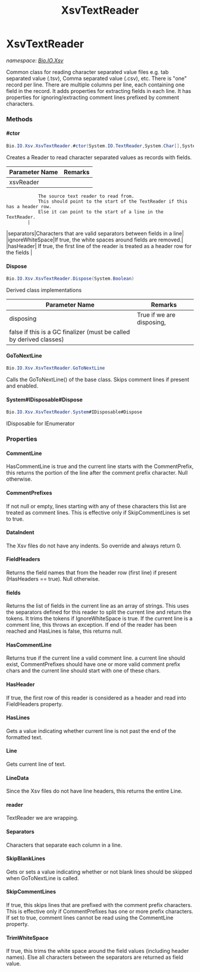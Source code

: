 ﻿---
title: XsvTextReader
---

# XsvTextReader
_namespace: [Bio.IO.Xsv](N-Bio.IO.Xsv.html)_

Common class for reading character separated value files
 e.g. tab separated value (.tsv), Comma separated value (.csv), etc.
 There is "one" record per line. There are multiple columns per line,
 each containing one field in the record.
 It adds properties for extracting fields in each line.
 It has properties for ignoring/extracting comment lines prefixed by comment characters.

### Methods

#### #ctor
```csharp
Bio.IO.Xsv.XsvTextReader.#ctor(System.IO.TextReader,System.Char[],System.Boolean,System.Boolean)
```
Creates a Reader to read character separated values as records with fields.

|Parameter Name|Remarks|
|--------------|-------|
|xsvReader|
                The source text reader to read from.
                This should point to the start of the TextReader if this has a header row.
                Else it can point to the start of a line in the TextReader.
            |
|separators|Characters that are valid separators between fields in a line|
|ignoreWhiteSpace|If true, the white spaces around fields are removed.|
|hasHeader|
                If true, the first line of the reader is treated as a header
                row for the fields
            |


#### Dispose
```csharp
Bio.IO.Xsv.XsvTextReader.Dispose(System.Boolean)
```
Derived class implementations

|Parameter Name|Remarks|
|--------------|-------|
|disposing|True if we are disposing, 
            false if this is a GC finalizer (must be called by derived classes)|


#### GoToNextLine
```csharp
Bio.IO.Xsv.XsvTextReader.GoToNextLine
```
Calls the GoToNextLine() of the base class.
 Skips comment lines if present and enabled.

#### System#IDisposable#Dispose
```csharp
Bio.IO.Xsv.XsvTextReader.System#IDisposable#Dispose
```
IDisposable for IEnumerator



### Properties

#### CommentLine
HasCommentLine is true and the current line starts with the CommentPrefix,
 this returns the portion of the line after the comment prefix character.
 Null otherwise.
#### CommentPrefixes
If not null or empty, lines starting with any of these characters this list
 are treated as comment lines. This is effective only if SkipCommentLines is
 set to true.
#### DataIndent
The Xsv files do not have any indents. So override and always return 0.
#### FieldHeaders
Returns the field names that from the header row (first line)
 if present (HasHeaders == true). Null otherwise.
#### fields
Returns the list of fields in the current line as an array of strings.
 This uses the separators defined for this reader to split the current line and
 return the tokens. It trims the tokens if IgnoreWhiteSpace is true.
 If the current line is a comment line, this throws an exception.
 If end of the reader has been reached and HasLines is false, this returns null.
#### HasCommentLine
Returns true if the current line a valid comment line.
 a current line should exist, CommentPrefixes should have one or more valid comment prefix
 chars and the current line should start with one of these chars.
#### HasHeader
If true, the first row of this reader is considered as a header and
 read into FieldHeaders property.
#### HasLines
Gets a value indicating whether current line is not past the end of the formatted text.
#### Line
Gets current line of text.
#### LineData
Since the Xsv files do not have line headers, this returns the entire Line.
#### reader
TextReader we are wrapping.
#### Separators
Characters that separate each column in a line.
#### SkipBlankLines
Gets or sets a value indicating whether or not blank lines should be skipped when GoToNextLine is called.
#### SkipCommentLines
If true, this skips lines that are prefixed with the comment prefix characters.
 This is effective only if CommentPrefixes has one or more prefix characters.
 If set to true, comment lines cannot be read using the CommentLine property.
#### TrimWhiteSpace
If true, this trims the white space around the field values (including header names).
 Else all characters between the separators are returned as field value.

